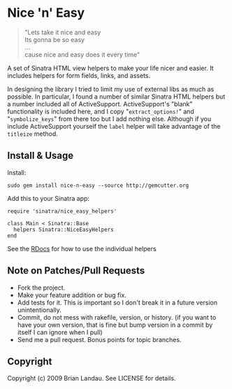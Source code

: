 # Nice 'n' Easy

> "Lets take it nice and easy  
> Its gonna be so easy  
> ...  
> cause nice and easy does it every time"

A set of Sinatra HTML view helpers to make your life nicer and easier.
It includes helpers for form fields, links, and assets.

In designing the library I tried to limit my use of external libs as much as possible.
In particular, I found a number of similar Sinatra HTML helpers but a number included all of
ActiveSupport.
ActiveSupport's "blank" functionality is included here, and I copy "`extract_options!`" and
"`symbolize_keys`" from there too but I add nothing else. Although if you include
ActiveSupport yourself the `label` helper will take advantage of the `titleize` method.


## Install & Usage

Install:

    sudo gem install nice-n-easy --source http://gemcutter.org

Add this to your Sinatra app:

    require 'sinatra/nice_easy_helpers'
    
    class Main < Sinatra::Base
      helpers Sinatra::NiceEasyHelpers
    end

See the [RDocs](http://brianjlandau.github.com/nice-n-easy/) for how to use the individual helpers


## Note on Patches/Pull Requests
 
* Fork the project.
* Make your feature addition or bug fix.
* Add tests for it. This is important so I don't break it in a
  future version unintentionally.
* Commit, do not mess with rakefile, version, or history.
  (if you want to have your own version, that is fine but
   bump version in a commit by itself I can ignore when I pull)
* Send me a pull request. Bonus points for topic branches.

## Copyright

Copyright (c) 2009 Brian Landau. See LICENSE for details.
